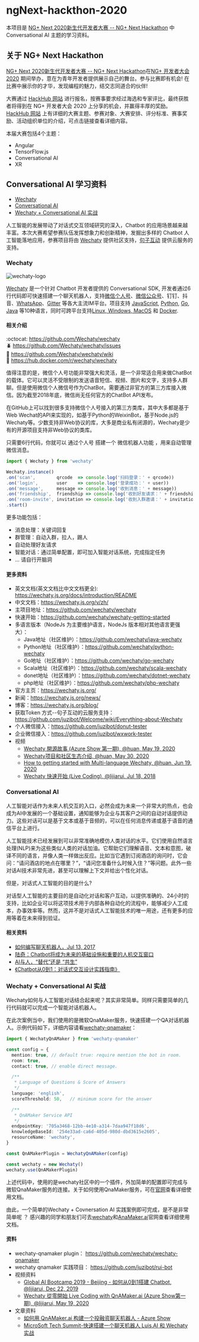 # ngNext-hackthon-2020

本项目是 [NG+ Next 2020新生代开发者大赛 -- NG+ Next Hackathon](http://ngplus.world/#hackathon) 中 Conversational AI 主题的学习资料。

## 关于 NG+ Next Hackathon

[NG+ Next 2020新生代开发者大赛 -- NG+ Next Hackathon](http://ngplus.world/#hackathon)在[NG+ 开发者大会 2020](http://ngplus.world/) 期间举办，意在为青年开发者提供展示自己的舞台。参与比赛即有机会! 在比赛中展示你的才华，发现编程的魅力，结交志同道合的伙伴!

大赛通过 [HackHub 网站](https://event.hackhub.cn/event/ng2020) 进行报名，按赛事要求经过海选和专家评比，最终获胜者将得到在 NG+ 开发者大会 2020 上分享的机会，并赢得丰厚的奖励。[HackHub 网站](https://event.hackhub.cn/event/ng2020) 上有详细的大赛主题、参赛对象、大赛安排、评分标准、赛事奖励、活动组织单位的介绍，可点击链接查看详细内容。

本届大赛包括4个主题：

- Angular
- TensorFlow.js
- Conversational AI
- XR

## Conversational AI 学习资料

- [Wechaty](#wechaty)
- [Conversational AI](#conversational-ai)
- [Wechaty + Conversational AI 实战](#wechaty--conversational-ai-实战)

人工智能的发展带动了对话式交互领域研究的深入，Chatbot 的应用场景越来越丰富。本次大赛希望参赛队伍发挥想象力和创新精神，发掘出多样的 Chatbot 人工智能落地应用，参赛项目将由 [Wechaty](https://wechaty.js.org/) 提供社区支持，[句子互动](https://www.juzibot.com/) 提供云服务的支持。

### Wechaty

![wechaty-logo](https://camo.githubusercontent.com/d9a57af0493282f9599725857ae7bcd85297a43c/68747470733a2f2f776563686174792e6a732e6f72672f696d672f776563686174792d6c6f676f2e737667)

[Wechaty](https://github.com/wechaty/wechaty) 是一个针对 Chatbot 开发者提供的 Conversational SDK, 开发者通过6行代码即可快速搭建一个聊天机器人，支持[微信个人号](https://github.com/wechaty/wechaty-puppet-padplus)、[微信公众号](https://github.com/wechaty/wechaty-puppet-official-account)、钉钉、抖音、[WhatsApp](https://github.com/wechaty/wechaty-puppet-whatsapp)、[Gitter](https://github.com/wechaty/wechaty-puppet-gitter) 等各大主流IM平台。项目支持 [JavaScript](https://github.com/Wechaty/wechaty), [Python](https://github.com/Wechaty/python-wechaty/), [Go](https://github.com/Wechaty/go-wechaty/), [Java](https://github.com/Wechaty/java-wechaty/) 等10种语言，同时可跨平台支持[Linux, Windows, MacOS](https://github.com/wechaty/wechaty/actions?query=workflow%3ANPM) 和 [Docker](https://github.com/wechaty/wechaty/actions?query=workflow%3ADocker).

#### 相关介绍

:octocat: <https://github.com/Wechaty/wechaty>  
:beetle: <https://github.com/Wechaty/wechaty/issues>  
:book: <https://github.com/Wechaty/wechaty/wiki>  
:whale: <https://hub.docker.com/r/wechaty/wechaty>  

值得注意的是，微信个人号功能非常强大和灵活，是一个非常适合用来做ChatBot的载体。它可以灵活不受限制的发送语音短信、视频、图片和文字，支持多人群聊。但是使用微信个人微信号作为ChatBot，需要通过非官方的第三方库接入微信。因为截至2018年底，微信尚无任何官方的ChatBot API发布。  

在GitHub上可以找到很多支持微信个人号接入的第三方类库，其中大多都是基于Web Wechat的API来实现的，如基于Python的WeixinBot，基于Node.js的Wechaty等。少数支持非Web协议的库，大多是商业私有闭源的，Wechaty是少有的开源项目支持非Web协议的类库。

只需要6行代码，你就可以 通过个人号 搭建一个 微信机器人功能 ，用来自动管理微信消息。

```ts
import { Wechaty } from 'wechaty'

Wechaty.instance()
.on('scan',        qrcode  => console.log('扫码登录：' + qrcode))
.on('login',       user    => console.log('登录成功：' + user))
.on('message',     message => console.log('收到消息：' + message))
.on('friendship',  friendship => console.log('收到好友请求：' + friendship))
.on('room-invite', invitation => console.log('收到入群邀请：' + invitation))
.start()
```

更多功能包括：

- 消息处理：关键词回复
- 群管理：自动入群，拉人，踢人
- 自动处理好友请求
- 智能对话：通过简单配置，即可加入智能对话系统，完成指定任务
- ... 请自行开脑洞

#### 更多资料

- 英文文档(英文文档比中文文档更全): <https://wechaty.js.org/docs/introduction/README>
- 中文文档：<https://wechaty.js.org/v/zh/>
- 主项目地址：<https://github.com/wechaty/wechaty>
- 快速开始：<https://github.com/wechaty/wechaty-getting-started>
- 多语言版本（NodeJs 为主要维护语言，NodeJs 版本相对其他语言更强大）：
  - Java地址（社区维护）：<https://github.com/wechaty/java-wechaty>
  - Python地址（社区维护）：<https://github.com/wechaty/python-wechaty>
  - Go地址（社区维护）：<https://github.com/wechaty/go-wechaty>
  - Scala地址（社区维护）：<https://github.com/wechaty/scala-wechaty>
  - donet地址（社区维护）：<https://github.com/wechaty/dotnet-wechaty>
  - php地址（社区维护）：<https://github.com/wechaty/php-wechaty>
- 官方主页：<https://wechaty.js.org/>
- 新闻：<https://wechaty.js.org/news/>
- 博客：<https://wechaty.js.org/blog/>
- 获取Token 方式--句子互动的云服务支持：<https://github.com/juzibot/Welcome/wiki/Everything-about-Wechaty>
- 个人微信接入：<https://github.com/juzibot/donut-tester>
- 企业微信接入：<https://github.com/juzibot/wxwork-tester>
- 视频
  - [Wechaty 開源故事 (Azure Show 第一期), @huan, May 19, 2020](https://www.youtube.com/watch?v=YZ130iwcNSE&list=PL8hd9KDTdarDXf_Rxtr8meKhxtgcXMInh&index=13)
  - [Wechaty项目和社区生态介绍, @huan, May 30, 2020](https://www.youtube.com/watch?v=tfGZXoe_aA4&feature=youtu.be&list=PL8hd9KDTdarDXf_Rxtr8meKhxtgcXMInh&t=385)
  - [How to getting started with Multi-language Wechaty, @huan, Jun 19, 2020](https://www.youtube.com/watch?v=fluenDIHZec&list=PL8hd9KDTdarDXf_Rxtr8meKhxtgcXMInh&index=17&t=6170)
  - [Wechaty 快速开始 (Live Coding), @lijiarui, Jul 18, 2018](https://www.youtube.com/watch?v=KO23WAlnPHg&list=PL8hd9KDTdarDXf_Rxtr8meKhxtgcXMInh&index=2)

### Conversational AI

人工智能对话作为未来人机交互的入口，必然会成为未来一个非常大的热点，也会成为AI中发展的一个基础设置，通知能够为企业与其客户之间的自动对话提供动力。这些对话可以是基于文本或基于音频的，可以在任何消息传递或基于语音的通信平台上进行。

人工智能技术已经发展到可以非常准确地模仿人类对话的水平。它们使用自然语言处理(NLP)来为这些类似人类的对话加油。它帮助它们理解语音、文本和意图，破译不同的语言，并像人类一样做出反应。比如当它遇到订阅酒店的询问时，它会问：“请问酒店的地点在哪里？”，“请问您准备什么时候入住？”等问题。此外一些对话AI技术非常先进，甚至可以理解上下文并给出个性化对话。

但是，对话式人工智能的目的是什么?

对话型人工智能的主要目的是自动化对话和客户互动，以提供准确的、24小时的支持，比如企业可以将这项技术用于内部各种自动化的流程中，能够减少人工成本，办事效率等。然而，这并不是对话式人工智能技术的唯一用途，还有更多的应用等着在未来得到验证。

#### 相关资料

- [如何编写聊天机器人，Jul 13, 2017](https://wechaty.js.org/2017/07/13/how-to-build-a-chatbot/)
- [陆奇：Chatbot将成为未来的基础设施和重要的人机交互窗口](https://pre-angel.com/juzibot-chatbot-0-1/)
- [AI与人，“替代”还是 “共生”](https://pre-angel.com/lijiarui-chatbot-0-1/)
- [《Chatbot从0到1：对话式交互设计实践指南》](https://item.jd.com/12630213.html)

### Wechaty + Conversational AI 实战

Wechaty如何与人工智能对话结合起来呢？其实非常简单。同样只需要简单的几行代码就可以完成一个智能对话机器人。

在此次案例当中，我们使用的是微软QnaMaker服务，快速搭建一个QA对话机器人。示例代码如下，详细内容请看[wechaty-qnamaker](https://github.com/wechaty/wechaty-qnamaker)：

```typescript
import { WechatyQnAMaker } from 'wechaty-qnamaker'

const config = {
  mention: true, // default true: require mention the bot in room.
  room: true,
  contact: true, // enable direct message.

  /**
   * Language of Questions & Score of Answers
   */
  language: 'english',
  scoreThreshold: 50,   // minimum score for the answer

  /**
   * QnAMaker Service API
   */
  endpointKey: '705a3468-12bb-4e10-a314-7daa947f18d6',
  knowledgeBaseId: '254e33ad-ca6d-405d-980d-dbd3615e2605',
  resourceName: 'wechaty',
}

const QnAMakerPlugin = WechatyQnAMaker(config)

const wechaty = new Wechaty()
wechaty.use(QnAMakerPlugin)
```

上述代码中，使用的是wechaty社区中的一个插件，外加简单的配置即可完成与微软QnaMaker服务的连接。关于如何使用QnaMaker服务，可在[官网](https://www.qnamaker.ai/)查看详细使用文档。

由此，一个简单的Wechaty + Covnersation AI 实践案例即可完成，是不是非常简单呢 ？ 感兴趣的同学和朋友们可去[wechaty](https://wechaty.js.org/)和[AnaMaker.ai](https://www.qnamaker.ai/)官网查看详细使用文档。

#### 资料

- wechaty-qnamaker plugin： <https://github.com/wechaty/wechaty-qnamaker>
- wechaty qnamaker 实践项目： <https://github.com/juzibot/rui-bot>
- 视频资料
  - [Global AI Bootcamp 2019 - Beijing - 如何从0到1搭建 Chatbot, @lijiarui, Dec 22, 2019](https://www.youtube.com/watch?v=bdq8VNuHvVo&list=PL8hd9KDTdarDXf_Rxtr8meKhxtgcXMInh&index=2)
  - [Wechaty 從零開始 Live Coding with QnAMaker.ai (Azure Show第一期), @lijiarui, May 19, 2020](https://www.youtube.com/watch?v=ZYjYAT2g-1Q&list=PL8hd9KDTdarDXf_Rxtr8meKhxtgcXMInh&index=14)
- 文章资料
  - [如何用 QnAMaker.ai 构建一个投融资聊天机器人 - Azure Show](https://wechaty.js.org/2020/05/19/qnamaker-juzi-bot-for-investors-rui/)
  - [MicroSoft Tech Summit-快速搭建一个聊天机器人 Luis.AI 和 Wechaty 实战](https://wechaty.js.org/2018/10/21/microsoft-hol/)
